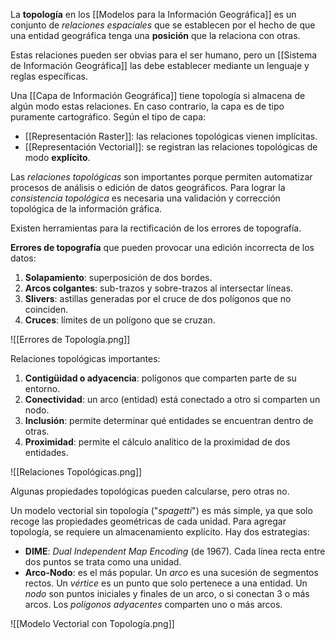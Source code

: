 La **topología** en los [[Modelos para la Información Geográfica]] es un conjunto de *relaciones espaciales* que se establecen por el hecho de que una entidad geográfica tenga una **posición** que la relaciona con otras.

Estas relaciones pueden ser obvias para el ser humano, pero un [[Sistema de Información Geográfica]] las debe establecer mediante un lenguaje y reglas específicas.

Una [[Capa de Información Geográfica]] tiene topología si almacena de algún modo estas relaciones. En caso contrario, la capa es de tipo puramente cartográfico. Según el tipo de capa:

- [[Representación Raster]]: las relaciones topológicas vienen implícitas.
- [[Representación Vectorial]]: se registran las relaciones topológicas de modo **explícito**.

Las *relaciones topológicas* son importantes porque permiten automatizar procesos de análisis o edición de datos geográficos. Para lograr la *consistencia topológica* es necesaria una validación y corrección topológica de la información gráfica.

Existen herramientas para la rectificación de los errores de topografía.

**Errores de topografía** que pueden provocar una edición incorrecta de los datos:

1. **Solapamiento**: superposición de dos bordes.
2. **Arcos colgantes**: sub-trazos y sobre-trazos al intersectar líneas.
3. **Slivers**: astillas generadas por el cruce de dos polígonos que no coinciden.
4. **Cruces**: límites de un polígono que se cruzan.

![[Errores de Topología.png]]

Relaciones topológicas importantes:

1. **Contigüidad o adyacencia**: polígonos que comparten parte de su entorno.
2. **Conectividad**: un arco (entidad) está conectado a otro si comparten un nodo.
3. **Inclusión**: permite determinar qué entidades se encuentran dentro de otras.
4. **Proximidad**: permite el cálculo analítico de la proximidad de dos entidades.

![[Relaciones Topológicas.png]]

Algunas propiedades topológicas pueden calcularse, pero otras no.

Un modelo vectorial sin topología ("*spagetti*") es más simple, ya que solo recoge las propiedades geométricas de cada unidad. Para agregar topología, se requiere un almacenamiento explícito. Hay dos estrategias:

- **DIME**: *Dual Independent Map Encoding* (de 1967). Cada línea recta entre dos puntos se trata como una unidad.
- **Arco-Nodo**: es el más popular. Un *arco* es una sucesión de segmentos rectos. Un *vértice* es un punto que solo pertenece a una entidad. Un *nodo* son puntos iniciales y finales de un arco, o si conectan 3 o más arcos. Los *polígonos adyacentes* comparten uno o más arcos.

![[Modelo Vectorial con Topología.png]]
